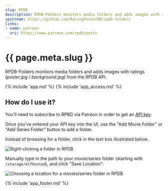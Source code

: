 ```yaml
---
slug: RPDB
description: RPDB-Folders monitors media folders and adds images with ratings (*poster.jpg / background.jpg*) from the RPDB API
upstream: https://github.com/RatingPosterDB/rpdb-folders
links:
- name: patreon
  uri: https://www.patreon.com/rpdb/posts
---
```


# {{ page.meta.slug }}

RPDB-Folders monitors media folders and adds images with ratings (*poster.jpg / background.jpg*) from the RPDB API.

{% include 'app.md' %}
{% include 'app_access.md' %}

## How do I use it?

You'll need to subscribe to RPBD via Patreon in order to get an [API key](https://ratingposterdb.com/api-key/).

Once you've entered your API key into the UI, use the "Add Movie Folder" or "Add Series Folder" button to add a folder.

Instead of browsing for a folder, click in the text box illustrated below..

![Right-clicking a folder in RPDB](/images/rpbd-1.png)

Manually type in the path to your movie/series folder (starting with `/storage/elfhosted`), and click "Save Location":

![Choosing a location for a movies/series folder in RPDB](/images/rpdb-2.png)

{% include 'app_footer.md' %}